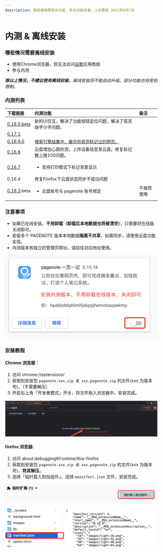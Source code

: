 ```yaml
---
description: 提前使用预发布功能，参与功能完善。上次更新 2021年6月7日
---
```


# 内测 & 离线安装

### 哪些情况需要离线安装

* 使用Chrome浏览器，但无法访问[谷歌](https://chrome.google.com/webstore/detail/pagenotehighlight-and-ann/hpekbddiphlmlfjebppjhemobaopekmp?utm_source=chrome-ntp-icon)应用商城
* 参与内测

_**除以上情况，不建议使用离线安装**。离线安装将不能自动升级。部分功能也将受到限制。_

### 内测列表

<table>
  <thead>
    <tr>
      <th style="text-align:left">&#x4E0B;&#x8F7D;&#x94FE;&#x63A5;</th>
      <th style="text-align:left">&#x5185;&#x6D4B;&#x529F;&#x80FD;</th>
      <th style="text-align:left">&#x5907;&#x6CE8;</th>
    </tr>
  </thead>
  <tbody>
    <tr>
      <td style="text-align:left"><a href="https://pagenote.cn/download/pagenote.0.18.0.beta.zip">0.18.0.beta</a>
      </td>
      <td style="text-align:left">&#x65B0;&#x7684;UI&#x4EA4;&#x4E92;&#xFF0C;&#x89E3;&#x51B3;&#x4E86;&#x529F;&#x80FD;&#x6309;&#x94AE;&#x5B9A;&#x4F4D;&#x95EE;&#x9898;&#xFF0C;&#x89E3;&#x51B3;&#x4E86;&#x9AD8;&#x4EAE;&#x7F3A;&#x5B57;&#x5C11;&#x5B57;&#x95EE;&#x9898;&#x3002;</td>
      <td
      style="text-align:left"></td>
    </tr>
    <tr>
      <td style="text-align:left"><a href="https://pagenote.cn/download/0.17.1.offline.zip">0.17.1</a>
      </td>
      <td style="text-align:left"></td>
      <td style="text-align:left"></td>
    </tr>
    <tr>
      <td style="text-align:left"><a href="https://pagenote.cn/download/pagenote.0.16.9.0.zip">0.16.9.0</a>
      </td>
      <td style="text-align:left"><a href="https://help.pagenote.cn/guide/search">&#x641C;&#x7D22;&#x5F15;&#x64CE;&#x7ED3;&#x679C;&#x4E2D;&#xFF0C;&#x5C55;&#x793A;&#x4F60;&#x9AD8;&#x4EAE;&#x6807;&#x8BB0;&#x8FC7;&#x7684;&#x7F51;&#x9875;&#x3002;</a>
      </td>
      <td style="text-align:left"></td>
    </tr>
    <tr>
      <td style="text-align:left"><a href="https://pagenote.cn/download/0.16.8.beta.zip">0.16.8</a>
      </td>
      <td style="text-align:left">&#x4E91;&#x76D8;&#x589E;&#x52A0;&#x5FC3;&#x8DF3;&#x68C0;&#x6D4B;&#xFF0C;&#x4E0A;&#x4F20;&#x8BBE;&#x5907;&#x4FE1;&#x606F;&#x81F3;&#x4E91;&#x76D8;&#x3002;&#x4FEE;&#x590D;&#x6807;&#x8BB0;&#x6570;&#x4E0A;&#x9650;100&#x95EE;&#x9898;&#x3002;</td>
      <td
      style="text-align:left"></td>
    </tr>
    <tr>
      <td style="text-align:left"><a href="https://pagenote.cn/download/0.16.7.beta.zip">0.16.7</a>
      </td>
      <td style="text-align:left">
        <p></p>
        <ul>
          <li>&#x652F;&#x6301;&#x6253;&#x5370;&#x6A21;&#x5F0F;&#x4E0B;&#x6807;&#x8BB0;&#x80CC;&#x666F;&#x663E;&#x793A;</li>
        </ul>
      </td>
      <td style="text-align:left"></td>
    </tr>
    <tr>
      <td style="text-align:left">0.16.4</td>
      <td style="text-align:left">&#x4FEE;&#x590D;Firefox&#x4E0B;&#x4E91;&#x76D8;&#x72B6;&#x6001;&#x540C;&#x6B65;&#x4E0D;&#x6210;&#x529F;&#x95EE;&#x9898;</td>
      <td
      style="text-align:left"></td>
    </tr>
    <tr>
      <td style="text-align:left"><a href="https://pagenote.logike.cn/download/pagenote.0.16.3.beta.zip">0.16.3</a>.beta</td>
      <td
      style="text-align:left">
        <ul>
          <li>&#x4E91;&#x76D8;&#x8D26;&#x53F7;&#x4E0E; pagenote &#x8D26;&#x53F7;&#x7ED1;&#x5B9A;</li>
        </ul>
        </td>
        <td style="text-align:left">&#x4E0D;&#x63A8;&#x8350;&#x4F7F;&#x7528;</td>
    </tr>
    <tr>
      <td style="text-align:left"></td>
      <td style="text-align:left"></td>
      <td style="text-align:left"></td>
    </tr>
  </tbody>
</table>

### 注意事项

* 如果已在线安装，**不用卸载（卸载后本地数据也将被清空）**，只需要将在线版关闭即可。
* 安装多个 PAGENOTE 版本本地数据**隔离不共享**，如需同步，请使用云盘功能实现。
* 内测版本有独立的管理页网址。请前往对应地址使用。

![](../.gitbook/assets/image%20%2819%29.png)

### 安装教程

#### Chrome 浏览器：

1. 访问 chrome://extensions/ 
2. 获取到安装包 `pagenote.xxx.zip 或 xxx.pagenote.zip` 的文件\(xxx 为版本号\)。（不需要解压）
3. 开启右上角「开发者模式」开关，将文件拖入浏览器中，安装完成。

![](../.gitbook/assets/image%20%2818%29.png)

#### firefox 浏览器:

1. 访问 about:debugging\#/runtime/this-firefox
2. 获取到安装包 `pagenote.xxx.zip 或 xxx.pagenote.zip` 的文件\(xxx 为版本号\)，**将其解压**。
3. 选择「临时载入附加组件」，选择 `mainifest.json` 文件，安装完成。

![](../.gitbook/assets/image%20%2822%29.png)

![&#x5B89;&#x88C5;&#x5185;&#x6D4B;&#x7248;&#x524D;&#xFF0C;&#x8BF7;&#x5148;&#x7981;&#x7528;&#x5728;&#x7EBF;&#x5B89;&#x88C5;&#x7248;&#x672C;](../.gitbook/assets/image%20%2821%29.png)

